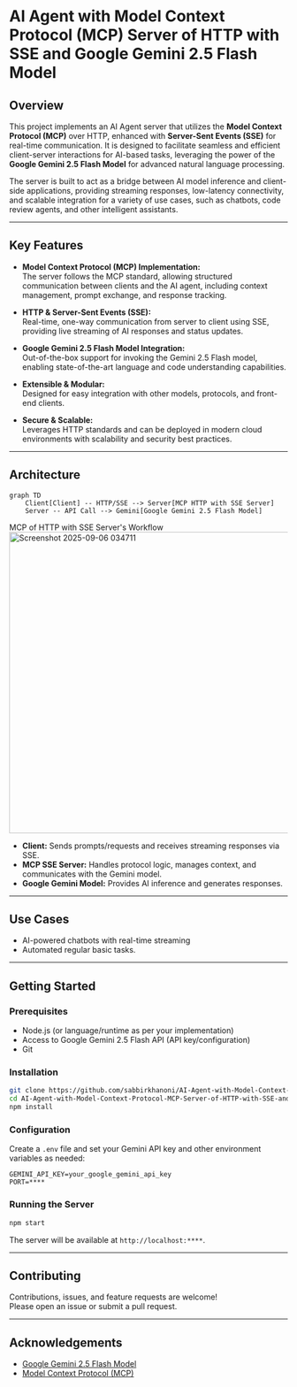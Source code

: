 # AI Agent with Model Context Protocol (MCP) Server of HTTP with SSE and Google Gemini 2.5 Flash Model

## Overview

This project implements an AI Agent server that utilizes the **Model Context Protocol (MCP)** over HTTP, enhanced with **Server-Sent Events (SSE)** for real-time communication. It is designed to facilitate seamless and efficient client-server interactions for AI-based tasks, leveraging the power of the **Google Gemini 2.5 Flash Model** for advanced natural language processing.

The server is built to act as a bridge between AI model inference and client-side applications, providing streaming responses, low-latency connectivity, and scalable integration for a variety of use cases, such as chatbots, code review agents, and other intelligent assistants.

---

## Key Features

- **Model Context Protocol (MCP) Implementation:**  
  The server follows the MCP standard, allowing structured communication between clients and the AI agent, including context management, prompt exchange, and response tracking.

- **HTTP & Server-Sent Events (SSE):**  
  Real-time, one-way communication from server to client using SSE, providing live streaming of AI responses and status updates.

- **Google Gemini 2.5 Flash Model Integration:**  
  Out-of-the-box support for invoking the Gemini 2.5 Flash model, enabling state-of-the-art language and code understanding capabilities.

- **Extensible & Modular:**  
  Designed for easy integration with other models, protocols, and front-end clients.

- **Secure & Scalable:**  
  Leverages HTTP standards and can be deployed in modern cloud environments with scalability and security best practices.

---

## Architecture

```mermaid
graph TD
    Client[Client] -- HTTP/SSE --> Server[MCP HTTP with SSE Server]
    Server -- API Call --> Gemini[Google Gemini 2.5 Flash Model]
```
MCP of HTTP with SSE Server's Workflow
<img width="1042" height="545" alt="Screenshot 2025-09-06 034711" src="https://github.com/user-attachments/assets/85362647-36ab-47e7-8ac8-7171377b7b4b" />


- **Client:** Sends prompts/requests and receives streaming responses via SSE.
- **MCP SSE Server:** Handles protocol logic, manages context, and communicates with the Gemini model.
- **Google Gemini Model:** Provides AI inference and generates responses.

---

## Use Cases

- AI-powered chatbots with real-time streaming
- Automated regular basic tasks.

---

## Getting Started

### Prerequisites

- Node.js (or language/runtime as per your implementation)
- Access to Google Gemini 2.5 Flash API (API key/configuration)
- Git

### Installation

```bash
git clone https://github.com/sabbirkhanoni/AI-Agent-with-Model-Context-Protocol-MCP-Server-of-HTTP-with-SSE-and-Google-Gemini-2.5-Flash-Model.git
cd AI-Agent-with-Model-Context-Protocol-MCP-Server-of-HTTP-with-SSE-and-Google-Gemini-2.5-Flash-Model
npm install
```

### Configuration

Create a `.env` file and set your Gemini API key and other environment variables as needed:

```env
GEMINI_API_KEY=your_google_gemini_api_key
PORT=****
```

### Running the Server

```bash
npm start
```

The server will be available at `http://localhost:****`.

---

## Contributing

Contributions, issues, and feature requests are welcome!  
Please open an issue or submit a pull request.

---

## Acknowledgements

- [Google Gemini 2.5 Flash Model](https://ai.google.dev/)
- [Model Context Protocol (MCP)](https://github.com/modelcontext/protocol)
